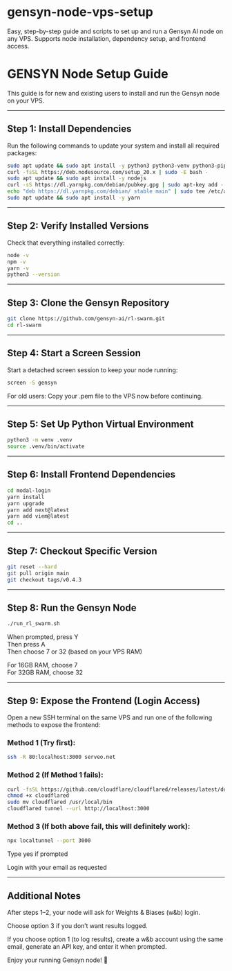 # gensyn-node-vps-setup
Easy, step-by-step guide and scripts to set up and run a Gensyn AI node on any VPS. Supports node installation, dependency setup, and frontend access.

# GENSYN Node Setup Guide

This guide is for new and existing users to install and run the Gensyn node on your VPS.

---

## Step 1: Install Dependencies

Run the following commands to update your system and install all required packages:

```bash
sudo apt update && sudo apt install -y python3 python3-venv python3-pip curl wget screen git lsof
curl -fsSL https://deb.nodesource.com/setup_20.x | sudo -E bash -
sudo apt update && sudo apt install -y nodejs
curl -sS https://dl.yarnpkg.com/debian/pubkey.gpg | sudo apt-key add -
echo "deb https://dl.yarnpkg.com/debian/ stable main" | sudo tee /etc/apt/sources.list.d/yarn.list
sudo apt update && sudo apt install -y yarn
```

---

## Step 2: Verify Installed Versions

Check that everything installed correctly:

```bash
node -v
npm -v
yarn -v
python3 --version
```

---

## Step 3: Clone the Gensyn Repository

```bash
git clone https://github.com/gensyn-ai/rl-swarm.git
cd rl-swarm
```

---

## Step 4: Start a Screen Session

Start a detached screen session to keep your node running:

```bash
screen -S gensyn
```

For old users: Copy your .pem file to the VPS now before continuing.

---

## Step 5: Set Up Python Virtual Environment

```bash
python3 -m venv .venv
source .venv/bin/activate
```

---

## Step 6: Install Frontend Dependencies

```bash
cd modal-login
yarn install
yarn upgrade
yarn add next@latest
yarn add viem@latest
cd ..
```

---

## Step 7: Checkout Specific Version

```bash
git reset --hard
git pull origin main
git checkout tags/v0.4.3
```

---

## Step 8: Run the Gensyn Node

```bash
./run_rl_swarm.sh
```

When prompted, press Y  
Then press A  
Then choose 7 or 32 (based on your VPS RAM)

For 16GB RAM, choose 7  
For 32GB RAM, choose 32

---

## Step 9: Expose the Frontend (Login Access)

Open a new SSH terminal on the same VPS and run one of the following methods to expose the frontend:

### Method 1 (Try first):

```bash
ssh -R 80:localhost:3000 serveo.net
```

### Method 2 (If Method 1 fails):

```bash
curl -fsSL https://github.com/cloudflare/cloudflared/releases/latest/download/cloudflared-linux-amd64 -o cloudflared
chmod +x cloudflared
sudo mv cloudflared /usr/local/bin
cloudflared tunnel --url http://localhost:3000
```

### Method 3 (If both above fail, this will definitely work):

```bash
npx localtunnel --port 3000
```

Type yes if prompted

Login with your email as requested

---

## Additional Notes

After steps 1–2, your node will ask for Weights & Biases (w&b) login.

Choose option 3 if you don’t want results logged.

If you choose option 1 (to log results), create a w&b account using the same email, generate an API key, and enter it when prompted.

Enjoy your running Gensyn node! 🚀

